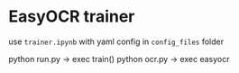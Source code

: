 # EasyOCR trainer

use `trainer.ipynb` with yaml config in `config_files` folder

python run.py -> exec train()
python ocr.py -> exec easyocr
